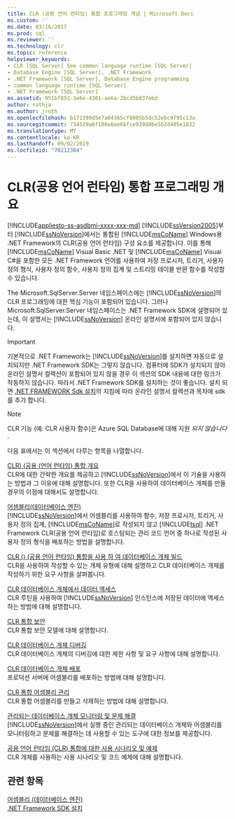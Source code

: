 ```yaml
---
title: CLR (공용 언어 런타임) 통합 프로그래밍 개념 | Microsoft Docs
ms.custom: ''
ms.date: 03/16/2017
ms.prod: sql
ms.reviewer: ''
ms.technology: clr
ms.topic: reference
helpviewer_keywords:
- CLR [SQL Server] See common language runtime [SQL Server]
- Database Engine [SQL Server], .NET Framework
- .NET Framework [SQL Server], Database Engine programming
- common language runtime [SQL Server]
- .NET Framework [SQL Server]
ms.assetid: 951bf851-3e6e-4361-ae6a-2bcd5b837ebd
author: rothja
ms.author: jroth
ms.openlocfilehash: b172399d5e7a04365cf8005b5dc52ebc9795c13a
ms.sourcegitcommit: 734529a6f108e6ee6bfce939d8be562d405e1832
ms.translationtype: MT
ms.contentlocale: ko-KR
ms.lasthandoff: 09/02/2019
ms.locfileid: "70212384"
---
```

# <a name="common-language-runtime-clr-integration-programming-concepts"></a>CLR(공용 언어 런타임) 통합 프로그래밍 개요
[!INCLUDE[appliesto-ss-asdbmi-xxxx-xxx-md](../../includes/appliesto-ss-asdbmi-xxxx-xxx-md.md)]
  [!INCLUDE[ssVersion2005](../../includes/ssversion2005-md.md)]부터 [!INCLUDE[ssNoVersion](../../includes/ssnoversion-md.md)]에서는 통합된 [!INCLUDE[msCoName](../../includes/msconame-md.md)] Windows용 .NET Framework의 CLR(공용 언어 런타임) 구성 요소를 제공합니다. 이를 통해 [!INCLUDE[msCoName](../../includes/msconame-md.md)] Visual Basic .NET 및 [!INCLUDE[msCoName](../../includes/msconame-md.md)] Visual C#을 포함한 모든 .NET Framework 언어를 사용하여 저장 프로시저, 트리거, 사용자 정의 형식, 사용자 정의 함수, 사용자 정의 집계 및 스트리밍 테이블 반환 함수를 작성할 수 있습니다.  
  
 The Microsoft.SqlServer.Server 네임스페이스에는 [!INCLUDE[ssNoVersion](../../includes/ssnoversion-md.md)]의 CLR 프로그래밍에 대한 핵심 기능이 포함되어 있습니다. 그러나 Microsoft.SqlServer.Server 네임스페이스는 .NET Framework SDK에 설명되어 있는데, 이 설명서는 [!INCLUDE[ssNoVersion](../../includes/ssnoversion-md.md)] 온라인 설명서에 포함되어 있지 않습니다.  
  
> [!IMPORTANT]  
>  기본적으로 .NET Framework는 [!INCLUDE[ssNoVersion](../../includes/ssnoversion-md.md)]를 설치하면 자동으로 설치되지만 .NET Framework SDK는 그렇지 않습니다. 컴퓨터에 SDK가 설치되지 않아 온라인 설명서 컬렉션이 포함되어 있지 않을 경우 이 섹션의 SDK 내용에 대한 링크가 작동하지 않습니다. 따라서 .NET Framework SDK를 설치하는 것이 좋습니다. 설치 되 면 [.NET FRAMEWORK Sdk 설치](https://technet.microsoft.com/library/bb686823\(v=SQL.105\).aspx)의 지침에 따라 온라인 설명서 컬렉션과 목차에 sdk를 추가 합니다.  
  
> [!NOTE]  
>  CLR 기능 (예: CLR 사용자 함수)은 Azure SQL Database에 대해 지원 *되지 않습니다* .  
  
 다음 표에서는 이 섹션에서 다루는 항목을 나열합니다.  
  
 [CLR&#41; (공용 &#40;언어 런타임) 통합 개요](../../relational-databases/clr-integration/common-language-runtime-integration-overview.md)  
 CLR에 대한 간략한 개요를 제공하고 [!INCLUDE[ssNoVersion](../../includes/ssnoversion-md.md)]에서 이 기술을 사용하는 방법과 그 이유에 대해 설명합니다. 또한 CLR을 사용하여 데이터베이스 개체를 만들 경우의 이점에 대해서도 설명합니다.  
  
 [어셈블리&#40;데이터베이스 엔진&#41;](../../relational-databases/clr-integration/assemblies-database-engine.md)  
 [!INCLUDE[ssNoVersion](../../includes/ssnoversion-md.md)]에서 어셈블리를 사용하여 함수, 저장 프로시저, 트리거, 사용자 정의 집계, [!INCLUDE[msCoName](../../includes/msconame-md.md)]로 작성되지 않고 [!INCLUDE[tsql](../../includes/tsql-md.md)] .NET Framework CLR(공용 언어 런타임)로 호스팅되는 관리 코드 언어 중 하나로 작성된 사용자 정의 형식을 배포하는 방법을 설명합니다.  
  
 [CLR &#40;&#41; (공용 언어 런타임) 통합을 사용 하 여 데이터베이스 개체 빌드](../../relational-databases/clr-integration/database-objects/building-database-objects-with-common-language-runtime-clr-integration.md)  
 CLR을 사용하여 작성할 수 있는 개체 유형에 대해 설명하고 CLR 데이터베이스 개체를 작성하기 위한 요구 사항을 살펴봅니다.  
  
 [CLR 데이터베이스 개체에서 데이터 액세스](../../relational-databases/clr-integration/data-access/data-access-from-clr-database-objects.md)  
 CLR 루틴을 사용하여 [!INCLUDE[ssNoVersion](../../includes/ssnoversion-md.md)] 인스턴스에 저장된 데이터에 액세스하는 방법에 대해 설명합니다.  
  
 [CLR 통합 보안](../../relational-databases/clr-integration/security/clr-integration-security.md)  
 CLR 통합 보안 모델에 대해 설명합니다.  
  
 [CLR 데이터베이스 개체 디버깅](../../relational-databases/clr-integration/debugging-clr-database-objects.md)  
 CLR 데이터베이스 개체의 디버깅에 대한 제한 사항 및 요구 사항에 대해 설명합니다.  
  
 [CLR 데이터베이스 개체 배포](../../relational-databases/clr-integration/deploying-clr-database-objects.md)  
 프로덕션 서버에 어셈블리를 배포하는 방법에 대해 설명합니다.  
  
 [CLR 통합 어셈블리 관리](../../relational-databases/clr-integration/assemblies/managing-clr-integration-assemblies.md)  
 CLR 통합 어셈블리를 만들고 삭제하는 방법에 대해 설명합니다.  
  
 [관리되는 데이터베이스 개체 모니터링 및 문제 해결](../../relational-databases/clr-integration/monitoring-and-troubleshooting-managed-database-objects.md)  
 [!INCLUDE[ssNoVersion](../../includes/ssnoversion-md.md)]에서 실행 중인 관리되는 데이터베이스 개체와 어셈블리를 모니터링하고 문제를 해결하는 데 사용할 수 있는 도구에 대한 정보를 제공합니다.  
  
 [공용 언어 런타임 &#40;CLR&#41; 통합에 대한 사용 시나리오 및 예제](https://msdn.microsoft.com/library/33aac25f-abb4-4f29-af88-4a0dacd80ae7)  
 CLR 개체를 사용하는 사용 시나리오 및 코드 예제에 대해 설명합니다.  
  
## <a name="see-also"></a>관련 항목  
 [어셈블리 &#40;데이터베이스 엔진&#41;](../../relational-databases/clr-integration/assemblies-database-engine.md)   
 [.NET Framework SDK 설치](https://technet.microsoft.com/library/bb686823\(v=SQL.105\).aspx)  
  
  
